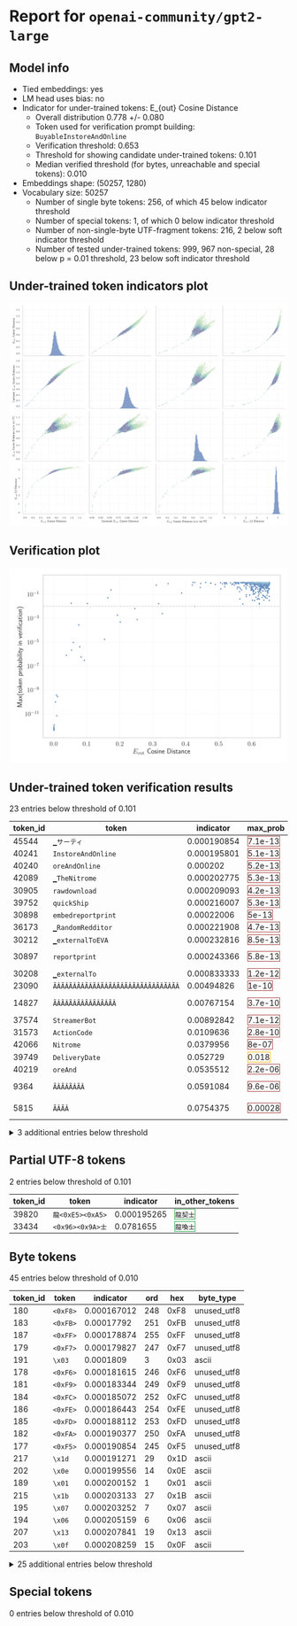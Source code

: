 # Report for `openai-community/gpt2-large`

## Model info

* Tied embeddings: yes
* LM head uses bias: no
* Indicator for under-trained tokens: E_{out} Cosine Distance
  * Overall distribution 0.778 +/- 0.080
  * Token used for verification prompt building: `BuyableInstoreAndOnline`
  * Verification threshold: 0.653
  * Threshold for showing candidate under-trained tokens: 0.101
  * Median verified threshold (for bytes, unreachable and special tokens): 0.010
* Embeddings shape: (50257, 1280)
* Vocabulary size: 50257
  * Number of single byte tokens: 256, of which 45 below indicator threshold
  * Number of special tokens: 1, of which 0 below indicator threshold
  * Number of non-single-byte UTF-fragment tokens: 216, 2 below soft indicator threshold
  * Number of tested under-trained tokens: 999, 967 non-special, 28 below p = 0.01 threshold, 23 below soft indicator threshold

## Under-trained token indicators plot
![Indicators scatter plots](../indicators_pairplot_byid/openai_community_gpt2_large.png)

## Verification plot
![Verification plot](../verifications_scatterplot/openai_community_gpt2_large.png)

## Under-trained token verification results
23 entries below threshold of 0.101

|   token_id | token                                        |   indicator | max_prob                                                         | in_other_tokens                                                                                                                                                                                                                                                                                                                                                                                                    |
|------------|----------------------------------------------|-------------|------------------------------------------------------------------|--------------------------------------------------------------------------------------------------------------------------------------------------------------------------------------------------------------------------------------------------------------------------------------------------------------------------------------------------------------------------------------------------------------------|
|      45544 | ````` ▁サーティ `````                        | 0.000190854 | <span style='border: 1px solid rgb(169, 68, 66);'>7.1e-13</span> | <span style='border: 1px solid rgb(40, 167, 69);'>````` ▁サーティワン `````</span>                                                                                                                                                                                                                                                                                                                                 |
|      40241 | ````` InstoreAndOnline `````                 | 0.000195801 | <span style='border: 1px solid rgb(169, 68, 66);'>5.1e-13</span> | <span style='border: 1px solid rgb(40, 167, 69);'>````` BuyableInstoreAndOnline `````</span>                                                                                                                                                                                                                                                                                                                       |
|      40240 | ````` oreAndOnline `````                     | 0.000202    | <span style='border: 1px solid rgb(169, 68, 66);'>5.2e-13</span> | <span style='border: 1px solid rgb(169, 68, 66);'>````` InstoreAndOnline `````</span>, <span style='border: 1px solid rgb(40, 167, 69);'>````` BuyableInstoreAndOnline `````</span>                                                                                                                                                                                                                                |
|      42089 | ````` ▁TheNitrome `````                      | 0.000202775 | <span style='border: 1px solid rgb(169, 68, 66);'>5.3e-13</span> | <span style='border: 1px solid rgb(40, 167, 69);'>````` ▁TheNitromeFan `````</span>                                                                                                                                                                                                                                                                                                                                |
|      30905 | ````` rawdownload `````                      | 0.000209093 | <span style='border: 1px solid rgb(169, 68, 66);'>4.2e-13</span> | ````` rawdownloadcloneembedreportprint `````                                                                                                                                                                                                                                                                                                                                                                       |
|      39752 | ````` quickShip `````                        | 0.000216007 | <span style='border: 1px solid rgb(169, 68, 66);'>5.3e-13</span> | <span style='border: 1px solid rgb(40, 167, 69);'>````` quickShipAvailable `````</span>                                                                                                                                                                                                                                                                                                                            |
|      30898 | ````` embedreportprint `````                 | 0.00022006  | <span style='border: 1px solid rgb(169, 68, 66);'>5e-13</span>   | <span style='border: 1px solid rgb(169, 68, 66);'>````` cloneembedreportprint `````</span>, ````` rawdownloadcloneembedreportprint `````                                                                                                                                                                                                                                                                           |
|      36173 | ````` ▁RandomRedditor `````                  | 0.000221908 | <span style='border: 1px solid rgb(169, 68, 66);'>4.7e-13</span> | <span style='border: 1px solid rgb(40, 167, 69);'>````` ▁RandomRedditorWithNo `````</span>                                                                                                                                                                                                                                                                                                                         |
|      30212 | ````` ▁externalToEVA `````                   | 0.000232816 | <span style='border: 1px solid rgb(169, 68, 66);'>8.5e-13</span> | <span style='border: 1px solid rgb(40, 167, 69);'>````` ▁externalToEVAOnly `````</span>                                                                                                                                                                                                                                                                                                                            |
|      30897 | ````` reportprint `````                      | 0.000243366 | <span style='border: 1px solid rgb(169, 68, 66);'>5.8e-13</span> | <span style='border: 1px solid rgb(169, 68, 66);'>````` embedreportprint `````</span>, <span style='border: 1px solid rgb(169, 68, 66);'>````` cloneembedreportprint `````</span>, ````` rawdownloadcloneembedreportprint `````                                                                                                                                                                                    |
|      30208 | ````` ▁externalTo `````                      | 0.000833333 | <span style='border: 1px solid rgb(169, 68, 66);'>1.2e-12</span> | <span style='border: 1px solid rgb(169, 68, 66);'>````` ▁externalToEVA `````</span>, <span style='border: 1px solid rgb(40, 167, 69);'>````` ▁externalToEVAOnly `````</span>                                                                                                                                                                                                                                       |
|      23090 | ````` ÃÂÃÂÃÂÃÂÃÂÃÂÃÂÃÂÃÂÃÂÃÂÃÂÃÂÃÂÃÂÃÂ ````` | 0.00494826  | <span style='border: 1px solid rgb(169, 68, 66);'>1e-10</span>   | <span style='border: 1px solid rgb(40, 167, 69);'>````` ÃÂÃÂÃÂÃÂÃÂÃÂÃÂÃÂÃÂÃÂÃÂÃÂÃÂÃÂÃÂÃÂÃÂÃÂÃÂÃÂÃÂÃÂÃÂÃÂÃÂÃÂÃÂÃÂÃÂÃÂÃÂÃÂ `````</span>                                                                                                                                                                                                                                                                              |
|      14827 | ````` ÃÂÃÂÃÂÃÂÃÂÃÂÃÂÃÂ `````                 | 0.00767154  | <span style='border: 1px solid rgb(169, 68, 66);'>3.7e-10</span> | <span style='border: 1px solid rgb(169, 68, 66);'>````` ÃÂÃÂÃÂÃÂÃÂÃÂÃÂÃÂÃÂÃÂÃÂÃÂÃÂÃÂÃÂÃÂ `````</span>, <span style='border: 1px solid rgb(40, 167, 69);'>````` ÃÂÃÂÃÂÃÂÃÂÃÂÃÂÃÂÃÂÃÂÃÂÃÂÃÂÃÂÃÂÃÂÃÂÃÂÃÂÃÂÃÂÃÂÃÂÃÂÃÂÃÂÃÂÃÂÃÂÃÂÃÂÃÂ `````</span>                                                                                                                                                                       |
|      37574 | ````` StreamerBot `````                      | 0.00892842  | <span style='border: 1px solid rgb(169, 68, 66);'>7.1e-12</span> | <span style='border: 1px solid rgb(40, 167, 69);'>````` TPPStreamerBot `````</span>                                                                                                                                                                                                                                                                                                                                |
|      31573 | ````` ActionCode `````                       | 0.0109636   | <span style='border: 1px solid rgb(169, 68, 66);'>2.8e-10</span> | <span style='border: 1px solid rgb(40, 167, 69);'>````` externalActionCode `````</span>                                                                                                                                                                                                                                                                                                                            |
|      42066 | ````` Nitrome `````                          | 0.0379956   | <span style='border: 1px solid rgb(169, 68, 66);'>8e-07</span>   | <span style='border: 1px solid rgb(169, 68, 66);'>````` ▁TheNitrome `````</span>, <span style='border: 1px solid rgb(40, 167, 69);'>````` ▁TheNitromeFan `````</span>                                                                                                                                                                                                                                              |
|      39749 | ````` DeliveryDate `````                     | 0.052729    | <span style='border: 1px solid rgb(251, 189, 8);'>0.018</span>   | <span style='border: 1px solid rgb(40, 167, 69);'>````` soDeliveryDate `````</span>                                                                                                                                                                                                                                                                                                                                |
|      40219 | ````` oreAnd `````                           | 0.0535512   | <span style='border: 1px solid rgb(169, 68, 66);'>2.2e-06</span> | <span style='border: 1px solid rgb(169, 68, 66);'>````` oreAndOnline `````</span>, <span style='border: 1px solid rgb(169, 68, 66);'>````` InstoreAndOnline `````</span>, <span style='border: 1px solid rgb(40, 167, 69);'>````` BuyableInstoreAndOnline `````</span>                                                                                                                                             |
|       9364 | ````` ÃÂÃÂÃÂÃÂ `````                         | 0.0591084   | <span style='border: 1px solid rgb(169, 68, 66);'>9.6e-06</span> | <span style='border: 1px solid rgb(169, 68, 66);'>````` ÃÂÃÂÃÂÃÂÃÂÃÂÃÂÃÂ `````</span>, <span style='border: 1px solid rgb(169, 68, 66);'>````` ÃÂÃÂÃÂÃÂÃÂÃÂÃÂÃÂÃÂÃÂÃÂÃÂÃÂÃÂÃÂÃÂ `````</span>, <span style='border: 1px solid rgb(40, 167, 69);'>````` ÃÂÃÂÃÂÃÂÃÂÃÂÃÂÃÂÃÂÃÂÃÂÃÂÃÂÃÂÃÂÃÂÃÂÃÂÃÂÃÂÃÂÃÂÃÂÃÂÃÂÃÂÃÂÃÂÃÂÃÂÃÂÃÂ `````</span>                                                                                |
|       5815 | ````` ÃÂÃÂ `````                             | 0.0754375   | <span style='border: 1px solid rgb(169, 68, 66);'>0.00028</span> | <span style='border: 1px solid rgb(169, 68, 66);'>````` ÃÂÃÂÃÂÃÂ `````</span>, <span style='border: 1px solid rgb(169, 68, 66);'>````` ÃÂÃÂÃÂÃÂÃÂÃÂÃÂÃÂ `````</span>, <span style='border: 1px solid rgb(169, 68, 66);'>````` ÃÂÃÂÃÂÃÂÃÂÃÂÃÂÃÂÃÂÃÂÃÂÃÂÃÂÃÂÃÂÃÂ `````</span>, <span style='border: 1px solid rgb(40, 167, 69);'>````` ÃÂÃÂÃÂÃÂÃÂÃÂÃÂÃÂÃÂÃÂÃÂÃÂÃÂÃÂÃÂÃÂÃÂÃÂÃÂÃÂÃÂÃÂÃÂÃÂÃÂÃÂÃÂÃÂÃÂÃÂÃÂÃÂ `````</span> |
<details><summary>3 additional entries below threshold</summary>

|   token_id | token                             |   indicator | max_prob                                                         | in_other_tokens                                                                         |
|------------|-----------------------------------|-------------|------------------------------------------------------------------|-----------------------------------------------------------------------------------------|
|      39142 | ````` ThumbnailImage `````        |   0.0783563 | <span style='border: 1px solid rgb(169, 68, 66);'>4.1e-06</span> | <span style='border: 1px solid rgb(40, 167, 69);'>````` ItemThumbnailImage `````</span> |
|      17629 | ````` ▁practition `````           |   0.0825393 | <span style='border: 1px solid rgb(169, 68, 66);'>5.8e-07</span> | ````` ▁practitioners `````, ````` ▁practitioner `````                                   |
|      30899 | ````` cloneembedreportprint ````` |   0.0923434 | <span style='border: 1px solid rgb(169, 68, 66);'>3e-07</span>   | ````` rawdownloadcloneembedreportprint `````                                            |
</details>


## Partial UTF-8 tokens
2 entries below threshold of 0.101

|   token_id | token                      |   indicator | in_other_tokens                                                             |
|------------|----------------------------|-------------|-----------------------------------------------------------------------------|
|      39820 | ````` 龍<0xE5><0xA5> ````` | 0.000195265 | <span style='border: 1px solid rgb(40, 167, 69);'>````` 龍契士 `````</span> |
|      33434 | ````` <0x96><0x9A>士 ````` | 0.0781655   | <span style='border: 1px solid rgb(40, 167, 69);'>````` 龍喚士 `````</span> |


## Byte tokens
45 entries below threshold of 0.010

|   token_id | token              |   indicator |   ord | hex   | byte_type   |
|------------|--------------------|-------------|-------|-------|-------------|
|        180 | ````` <0xF8> ````` | 0.000167012 |   248 | 0xF8  | unused_utf8 |
|        183 | ````` <0xFB> ````` | 0.00017792  |   251 | 0xFB  | unused_utf8 |
|        187 | ````` <0xFF> ````` | 0.000178874 |   255 | 0xFF  | unused_utf8 |
|        179 | ````` <0xF7> ````` | 0.000179827 |   247 | 0xF7  | unused_utf8 |
|        191 | ````` \x03 `````   | 0.0001809   |     3 | 0x03  | ascii       |
|        178 | ````` <0xF6> ````` | 0.000181615 |   246 | 0xF6  | unused_utf8 |
|        181 | ````` <0xF9> ````` | 0.000183344 |   249 | 0xF9  | unused_utf8 |
|        184 | ````` <0xFC> ````` | 0.000185072 |   252 | 0xFC  | unused_utf8 |
|        186 | ````` <0xFE> ````` | 0.000186443 |   254 | 0xFE  | unused_utf8 |
|        185 | ````` <0xFD> ````` | 0.000188112 |   253 | 0xFD  | unused_utf8 |
|        182 | ````` <0xFA> ````` | 0.000190377 |   250 | 0xFA  | unused_utf8 |
|        177 | ````` <0xF5> ````` | 0.000190854 |   245 | 0xF5  | unused_utf8 |
|        217 | ````` \x1d `````   | 0.000191271 |    29 | 0x1D  | ascii       |
|        202 | ````` \x0e `````   | 0.000199556 |    14 | 0x0E  | ascii       |
|        189 | ````` \x01 `````   | 0.000200152 |     1 | 0x01  | ascii       |
|        215 | ````` \x1b `````   | 0.000203133 |    27 | 0x1B  | ascii       |
|        195 | ````` \x07 `````   | 0.000203252 |     7 | 0x07  | ascii       |
|        194 | ````` \x06 `````   | 0.000205159 |     6 | 0x06  | ascii       |
|        207 | ````` \x13 `````   | 0.000207841 |    19 | 0x13  | ascii       |
|        203 | ````` \x0f `````   | 0.000208259 |    15 | 0x0F  | ascii       |
<details><summary>25 additional entries below threshold</summary>

|   token_id | token              |   indicator |   ord | hex   | byte_type   |
|------------|--------------------|-------------|-------|-------|-------------|
|        221 | ````` \x7f `````   | 0.00020957  |   127 | 0x7F  | ascii       |
|        210 | ````` \x16 `````   | 0.00021112  |    22 | 0x16  | ascii       |
|        200 | ````` \x0c `````   | 0.000211656 |    12 | 0x0C  | ascii       |
|        212 | ````` \x18 `````   | 0.000212073 |    24 | 0x18  | ascii       |
|        206 | ````` \x12 `````   | 0.000213146 |    18 | 0x12  | ascii       |
|        197 | ````` \t `````     | 0.000213802 |     9 | 0x09  | ascii       |
|        219 | ````` \x1f `````   | 0.000217676 |    31 | 0x1F  | ascii       |
|        214 | ````` \x1a `````   | 0.000218213 |    26 | 0x1A  | ascii       |
|        124 | ````` <0xC0> ````` | 0.000219643 |   192 | 0xC0  | unused_utf8 |
|        216 | ````` \x1c `````   | 0.000219882 |    28 | 0x1C  | ascii       |
|        211 | ````` \x17 `````   | 0.000219941 |    23 | 0x17  | ascii       |
|        213 | ````` \x19 `````   | 0.000220656 |    25 | 0x19  | ascii       |
|        193 | ````` \x05 `````   | 0.000221491 |     5 | 0x05  | ascii       |
|        201 | ````` \r `````     | 0.000224352 |    13 | 0x0D  | ascii       |
|        188 | ````` \x00 `````   | 0.0002262   |       | 0x00  | ascii       |
|        205 | ````` \x11 `````   | 0.000226974 |    17 | 0x11  | ascii       |
|        190 | ````` \x02 `````   | 0.000230968 |     2 | 0x02  | ascii       |
|        192 | ````` \x04 `````   | 0.000235915 |     4 | 0x04  | ascii       |
|        209 | ````` \x15 `````   | 0.000235975 |    21 | 0x15  | ascii       |
|        125 | ````` <0xC1> ````` | 0.000236392 |   193 | 0xC1  | unused_utf8 |
|        218 | ````` \x1e `````   | 0.000238478 |    30 | 0x1E  | ascii       |
|        199 | ````` \x0b `````   | 0.000239253 |    11 | 0x0B  | ascii       |
|        208 | ````` \x14 `````   | 0.000243425 |    20 | 0x14  | ascii       |
|        204 | ````` \x10 `````   | 0.000244737 |    16 | 0x10  | ascii       |
|        196 | ````` \x08 `````   | 0.000252247 |     8 | 0x08  | ascii       |
</details>


## Special tokens
0 entries below threshold of 0.010



